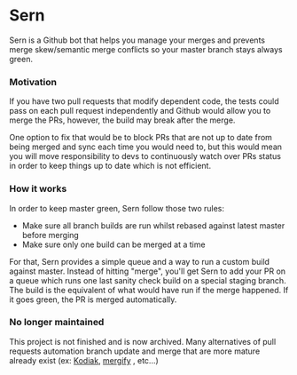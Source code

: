 # Sern #

Sern is a Github bot that helps you manage your merges and prevents merge skew/semantic merge conflicts so your master branch stays always green.


### Motivation ###
If you have two pull requests that modify dependent code, the tests could pass on each pull request independently and Github would allow you to merge the PRs,
however, the build may break after the merge.

One option to fix that would be to block PRs that are not up to date from being merged and sync each time you would need to,
but this would mean you will move responsibility to devs to continuously watch over PRs status in order to keep things up to date which is not efficient.


### How it works ###
In order to keep master green, Sern follow those two rules:

- Make sure all branch builds are run whilst rebased against latest master before merging
- Make sure only one build can be merged at a time

For that, Sern provides a simple queue and a way to run a custom build against master.
Instead of hitting "merge", you'll get Sern to add your PR on a queue which runs one last sanity check build on a special staging branch.
The build is the equivalent of what would have run if the merge happened. If it goes green, the PR is merged automatically.


### No longer maintained ###
This project is not finished and is now archived. Many alternatives of pull requests automation branch update and merge that are more mature already exist
(ex: [Kodiak](https://github.com/chdsbd/kodiak), [mergify](https://github.com/Mergifyio/mergify-engine) , etc...)
